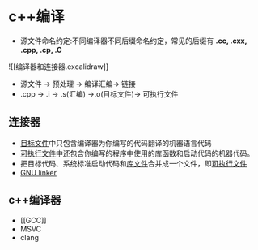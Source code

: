 # c++编译

- 源文件命名约定:不同编译器不同后缀命名约定，常见的后缀有 **.cc, .cxx, .cpp, .cp, .C**
  
![[编译器和连接器.excalidraw]]

 
- 源文件 $\longrightarrow$ 预处理 $\longrightarrow$ 编译汇编$\longrightarrow$ 链接
- .cpp $\longrightarrow$ .i $\longrightarrow$ .s(汇编) $\longrightarrow$.o(目标文件)$\longrightarrow$  可执行文件
  
## 连接器

- [目标文件](c-objectfile.md)中只包含编译器为你编写的代码翻译的机器语言代码
- [可执行文件](可执行文件(executablefile).md)中还包含你编写的程序中使用的库函数和启动代码的机器代码。
- 把目标代码、系统标准启动代码和[库文件](库文件(libraryfile).md)合并成一个文件，即[可执行文件](可执行文件(executablefile).md)  
- [GNU linker](gnu-linker.md)
 
## c++编译器

- [[GCC]]
- MSVC
- clang
